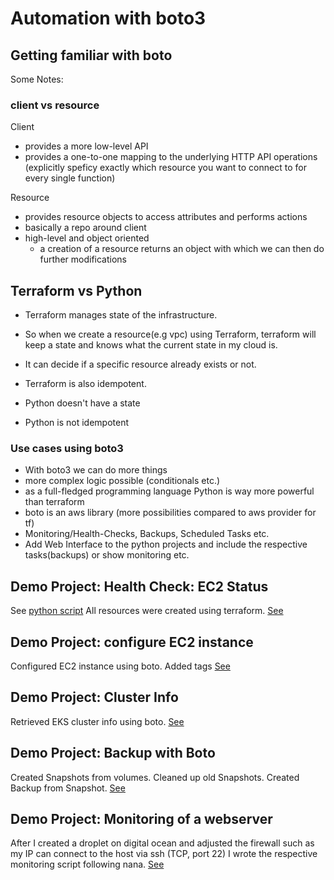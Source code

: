 # Automation with boto3

## Getting familiar with boto
Some Notes:

### client vs resource

Client

* provides a more low-level API
* provides a one-to-one mapping to the underlying HTTP API operations (explicitly speficy exactly which resource you want to connect to for every single function)

Resource

* provides resource objects to access attributes and performs actions
* basically a repo around client
* high-level and object oriented
    * a creation of a resource returns an object with which we can then do further modifications


## Terraform vs Python

* Terraform manages state of the infrastructure.
* So when we create a resource(e.g vpc) using Terraform, terraform will keep a state and knows what the current state in my cloud is.
* It can decide if a specific resource already exists or not.
* Terraform is also idempotent.

* Python doesn't have a state
* Python is not idempotent


### Use cases using boto3

* With boto3 we can do more things
* more complex logic possible (conditionals etc.)
* as a full-fledged programming language Python is way more powerful than terraform
* boto is an aws library (more possibilities compared to aws provider for tf)
* Monitoring/Health-Checks, Backups, Scheduled Tasks etc.
* Add Web Interface to the python projects and include the respective tasks(backups) or show monitoring etc.



## Demo Project: Health Check: EC2 Status
See [python script](./main.py)
All resources were created using terraform.
[See](./terraform/main.tf)

## Demo Project: configure EC2 instance
Configured EC2 instance using boto.
Added tags
[See](https://github.com/jkrisch/devops-bootcamp-demo-project-14/tree/configure-ec2-instance)

## Demo Project: Cluster Info
Retrieved EKS cluster info using boto.
[See](https://github.com/jkrisch/devops-bootcamp-demo-project-14/blob/cluster-info-script)

## Demo Project: Backup with Boto
Created Snapshots from volumes.
Cleaned up old Snapshots.
Created Backup from Snapshot.
[See](https://github.com/jkrisch/devops-bootcamp-demo-project-14/tree/backup-with-boto)

## Demo Project: Monitoring of a webserver
After I created a droplet on digital ocean and adjusted the firewall such as my IP can connect to the host via ssh (TCP, port 22) I wrote the respective monitoring script following nana.
[See](https://github.com/jkrisch/devops-bootcamp-demo-project-14/blob/webserver-monitoring/main.py)